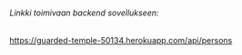 ###### Linkki toimivaan backend sovellukseen:  
https://guarded-temple-50134.herokuapp.com/api/persons
